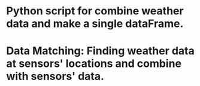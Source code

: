 # Python script for combine weather data and make a single dataFrame.
# Data Matching: Finding weather data at sensors' locations and combine with sensors' data.